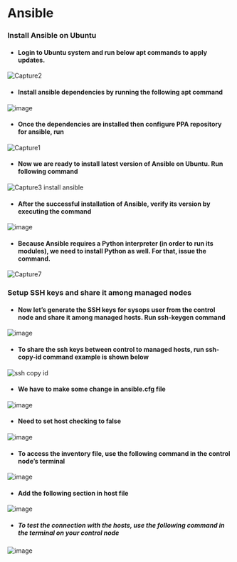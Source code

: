 # Ansible
### Install Ansible on Ubuntu
- #### Login to Ubuntu system and run below apt commands to apply updates.
![Capture2](https://user-images.githubusercontent.com/103022040/178237593-80179cc8-7b5f-4236-ac0f-776e59564628.JPG)
- #### Install ansible dependencies by running the following apt command
![image](https://user-images.githubusercontent.com/103022040/178241476-db2a5c45-f6f6-403e-8e5f-d4d13a84f1ef.png)
- #### Once the dependencies are installed then configure PPA repository for ansible, run
![Capture1](https://user-images.githubusercontent.com/103022040/178238352-5005fea4-0e62-4fbe-a0d1-181a9db2f23c.JPG)
- #### Now we are ready to install latest version of Ansible on Ubuntu. Run following command
![Capture3 install ansible](https://user-images.githubusercontent.com/103022040/178238928-82d9ce45-80b7-4119-ab69-3d3b6a7a2d74.JPG)
- #### After the successful installation of Ansible, verify its version by executing the command
![image](https://user-images.githubusercontent.com/103022040/178240851-e1497711-dc53-42f7-9ab2-c5191481b98f.png)
- #### Because Ansible requires a Python interpreter (in order to run its modules), we need to install Python as well. For that, issue the command.
![Capture7](https://user-images.githubusercontent.com/103022040/178242299-a546b2bf-0e76-4abd-852a-9822fb78ca50.JPG)
### Setup SSH keys and share it among managed nodes
- #### Now let’s generate the SSH keys for sysops user from the control node and share it among managed hosts. Run  ssh-keygen command
![image](https://user-images.githubusercontent.com/103022040/178242653-3b2c294b-62f9-4f65-aa83-9dccd410db32.png)
- #### To share the ssh keys between control to managed hosts, run ssh-copy-id command example is shown below
![ssh copy id](https://user-images.githubusercontent.com/103022040/178243050-e74e2a71-235c-434d-8af0-4f2ddfcb6a7d.JPG)
- #### We have to make some change in ansible.cfg file
![image](https://user-images.githubusercontent.com/103022040/178245694-a3629679-3105-4f1b-99d3-8afb0edd2983.png)
- #### Need to set host checking to false
![image](https://user-images.githubusercontent.com/103022040/178246059-50cece08-6ba6-4763-9c78-4855e80464a1.png)
- #### To access the inventory file, use the following command in the control node’s terminal
![image](https://user-images.githubusercontent.com/103022040/178247400-d580491c-cac5-48df-9272-9959a648db47.png)
- #### Add the following section in host file
![image](https://user-images.githubusercontent.com/103022040/178247531-95182b18-4ac2-442d-a497-77c8dff7dade.png)
 - ##### To test the connection with the hosts, use the following command in the terminal on your control node
![image](https://user-images.githubusercontent.com/103022040/178255272-d164a820-b147-4d32-a7dd-840875ef4b8b.png)
